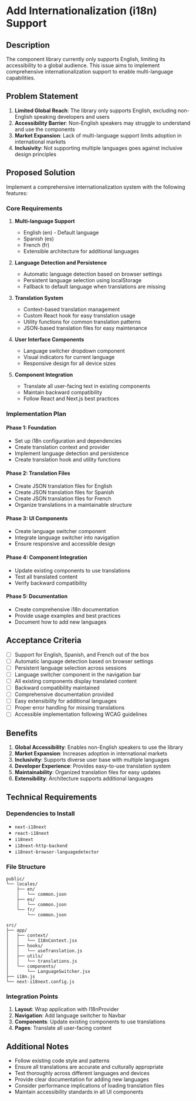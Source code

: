 # Add Internationalization (i18n) Support

## Description

The component library currently only supports English, limiting its accessibility to a global audience. This issue aims to implement comprehensive internationalization support to enable multi-language capabilities.

## Problem Statement

1. **Limited Global Reach**: The library only supports English, excluding non-English speaking developers and users
2. **Accessibility Barrier**: Non-English speakers may struggle to understand and use the components
3. **Market Expansion**: Lack of multi-language support limits adoption in international markets
4. **Inclusivity**: Not supporting multiple languages goes against inclusive design principles

## Proposed Solution

Implement a comprehensive internationalization system with the following features:

### Core Requirements

1. **Multi-language Support**
   - English (en) - Default language
   - Spanish (es)
   - French (fr)
   - Extensible architecture for additional languages

2. **Language Detection and Persistence**
   - Automatic language detection based on browser settings
   - Persistent language selection using localStorage
   - Fallback to default language when translations are missing

3. **Translation System**
   - Context-based translation management
   - Custom React hook for easy translation usage
   - Utility functions for common translation patterns
   - JSON-based translation files for easy maintenance

4. **User Interface Components**
   - Language switcher dropdown component
   - Visual indicators for current language
   - Responsive design for all device sizes

5. **Component Integration**
   - Translate all user-facing text in existing components
   - Maintain backward compatibility
   - Follow React and Next.js best practices

### Implementation Plan

#### Phase 1: Foundation
- Set up i18n configuration and dependencies
- Create translation context and provider
- Implement language detection and persistence
- Create translation hook and utility functions

#### Phase 2: Translation Files
- Create JSON translation files for English
- Create JSON translation files for Spanish
- Create JSON translation files for French
- Organize translations in a maintainable structure

#### Phase 3: UI Components
- Create language switcher component
- Integrate language switcher into navigation
- Ensure responsive and accessible design

#### Phase 4: Component Integration
- Update existing components to use translations
- Test all translated content
- Verify backward compatibility

#### Phase 5: Documentation
- Create comprehensive i18n documentation
- Provide usage examples and best practices
- Document how to add new languages

## Acceptance Criteria

- [ ] Support for English, Spanish, and French out of the box
- [ ] Automatic language detection based on browser settings
- [ ] Persistent language selection across sessions
- [ ] Language switcher component in the navigation bar
- [ ] All existing components display translated content
- [ ] Backward compatibility maintained
- [ ] Comprehensive documentation provided
- [ ] Easy extensibility for additional languages
- [ ] Proper error handling for missing translations
- [ ] Accessible implementation following WCAG guidelines

## Benefits

1. **Global Accessibility**: Enables non-English speakers to use the library
2. **Market Expansion**: Increases adoption in international markets
3. **Inclusivity**: Supports diverse user base with multiple languages
4. **Developer Experience**: Provides easy-to-use translation system
5. **Maintainability**: Organized translation files for easy updates
6. **Extensibility**: Architecture supports additional languages

## Technical Requirements

### Dependencies to Install
- `next-i18next`
- `react-i18next`
- `i18next`
- `i18next-http-backend`
- `i18next-browser-languagedetector`

### File Structure
```
public/
└── locales/
    ├── en/
    │   └── common.json
    ├── es/
    │   └── common.json
    └── fr/
        └── common.json

src/
├── app/
│   ├── context/
│   │   └── I18nContext.jsx
│   ├── hooks/
│   │   └── useTranslation.js
│   ├── utils/
│   │   └── translations.js
│   └── components/
│       └── LanguageSwitcher.jsx
├── i18n.js
└── next-i18next.config.js
```

### Integration Points
1. **Layout**: Wrap application with I18nProvider
2. **Navigation**: Add language switcher to Navbar
3. **Components**: Update existing components to use translations
4. **Pages**: Translate all user-facing content

## Additional Notes

- Follow existing code style and patterns
- Ensure all translations are accurate and culturally appropriate
- Test thoroughly across different languages and devices
- Provide clear documentation for adding new languages
- Consider performance implications of loading translation files
- Maintain accessibility standards in all UI components